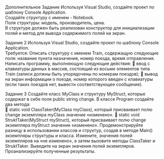 Дополнительное Задание 
Используя Visual Studio, создайте проект по шаблону Console Application.  
Создайте структуру с именем - Notebook.  
Поля структуры: модель, производитель, цена.  
В  структуре  должен  быть  реализован  конструктор  для  инициализации  полей  и  метод  для  вывода 
содержимого полей на экран.  

Задание 2 
Используя Visual Studio, создайте проект по шаблону Console Application.  
Требуется:  Описать  структуру  с  именем  Train,  содержащую  следующие  поля:  название  пункта 
назначения, номер поезда, время отправления. 
Написать программу, выполняющую следующие действия: 
  ввод с клавиатуры данных в массив, состоящий из восьми элементов типа Train (записи должны 
быть упорядочены по номерам поездов); 
  вывод на экран информации о поезде, номер которого введен с клавиатуры (если таких поездов нет, 
вывести соответствующее сообщение). 
 
Задание 3 
Создайте класс MyClass и структуру MyStruct, которые содержат в себе поля public string change. 
В классе  Program  создайте два  метода:  
  static void ClassTaker(MyClass myClass), который присваивает полю change экземпляра 
myClass значение «изменено». 
  static void StruktTaker(MyStruct myStruct), который присваивает полю change экземпляра 
myStruct значение «изменено». 
Продемонстрируйте разницу в использовании классов и структур, создав в методе Main() экземпляры 
структуры и класса. Измените, значения полей экземпляров на «не изменено», а затем вызовите методы 
ClassTaker  и  StruktTaker.  Выведите  на  экран  значения  полей  экземпляров.  Проанализируйте 
полученные результаты. 
